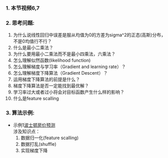 ### 1. 本节视频6,7
### 2. 思考问题:
1. 为什么说线性回归中误差是服从均值为0的方差为sigma^2的正态(高斯)分布，不是0均值行不行？<br>
2. 什么是最小二乘法？<br>
3. 为什么要用最小二乘法而不是最小四乘法，六乘法？<br>
4. 怎么理解似然函数(likelihood function)<br>
5. 怎么理解梯度与学习率（Gradient and learning rate）？<br>
6. 怎么理解梯度下降算法（Gradient Descent）？<br>
7. 运用梯度下降算法的前提是什么？<br>
8. 梯度下降算法是否一定能找到最优解？<br>
9. 学习率过大或者过小将会对目标函数产生什么样的影响？<br>
10. 什么是feature scalling<br>
### 3. 算法示例:
- 示例1[波士顿房价预测](LinearRegression.py)<br>
涉及知识点：
    1. 数据归一化(feature scalling)
    2. 数据打乱(shuffle)
    3. 实现梯度下降
